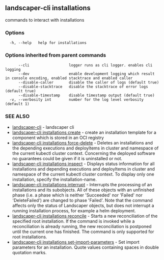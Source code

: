 ## landscaper-cli installations

commands to interact with installations

### Options

```
  -h, --help   help for installations
```

### Options inherited from parent commands

```
      --cli                  logger runs as cli logger. enables cli logging
      --dev                  enable development logging which result in console encoding, enabled stacktrace and enabled caller
      --disable-caller       disable the caller of logs (default true)
      --disable-stacktrace   disable the stacktrace of error logs (default true)
      --disable-timestamp    disable timestamp output (default true)
  -v, --verbosity int        number for the log level verbosity (default 1)
```

### SEE ALSO

* [landscaper-cli](landscaper-cli.md)	 - landscaper cli
* [landscaper-cli installations create](landscaper-cli_installations_create.md)	 - create an installation template for a component which is stored in an OCI registry
* [landscaper-cli installations force-delete](landscaper-cli_installations_force-delete.md)	 - Deletes an installations and the depending executions and deployItems in cluster and namespace of the current kubectl cluster context. Concerning the deployed software no guarantees could be given if it is uninstalled or not.
* [landscaper-cli installations inspect](landscaper-cli_installations_inspect.md)	 - Displays status information for all installations and depending executions and deployItems in cluster and namespace of the current kubectl cluster context. To display only one installation, specify the installation-name.
* [landscaper-cli installations interrupt](landscaper-cli_installations_interrupt.md)	 - Interrupts the processing of an installations and its subobjects. All of these objects with an unfinished phase (i.e. a phase which is neither 'Succeeded' nor 'Failed' nor 'DeleteFailed') are changed to phase 'Failed'. Note that the command affects only the status of Landscaper objects, but does not interrupt a running installation process, for example a helm deployment.
* [landscaper-cli installations reconcile](landscaper-cli_installations_reconcile.md)	 - Starts a new reconciliation of the specified root installation. If the command is invoked while a reconciliation is already running, the new reconciliation is postponed until the current one has finished. The command is only supported for root installations.
* [landscaper-cli installations set-import-parameters](landscaper-cli_installations_set-import-parameters.md)	 - Set import parameters for an installation. Quote values containing spaces in double quotation marks.

